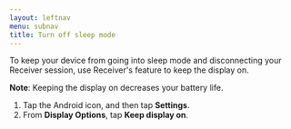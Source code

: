 ```yaml
---
layout: leftnav
menu: subnav
title: Turn off sleep mode
---
```


To keep your device from going into sleep mode and disconnecting your Receiver session, use Receiver's feature to keep the display on.

**Note**: Keeping the display on decreases your battery life.

1. Tap the Android icon, and then tap **Settings**.
2. From **Display Options**, tap **Keep display on**.